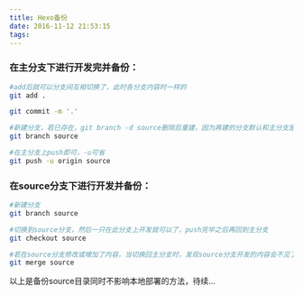 ```yaml
---
title: Hexo备份
date: 2016-11-12 21:53:15
tags:
---
```

### 在主分支下进行开发完并备份：

``` bash
#add后就可以分支间互相切换了，此时各分支内容时一样的
git add .
```
``` bash
git commit -m '.'
```
``` bash
#新建分支，若已存在，git branch -d source删除后重建，因为再建的分支默认和主分支是保持一致的
git branch source
```
``` bash
#在主分支上push即可，-u可省
git push -u origin source
```

### 在source分支下进行开发并备份：

``` bash
#新建分支
git branch source
```
``` bash
#切换到source分支，然后一只在此分支上开发就可以了，push完毕之后再回到主分支
git checkout source
```
``` bash
#若在source分支修改或增加了内容，当切换回主分支时，发现source分支开发的内容会不见了，需要merge，merge后的分支就可以删除了，当然也可以不merge一直在source分支开发并备份
git merge source
```

以上是备份source目录同时不影响本地部署的方法，待续...